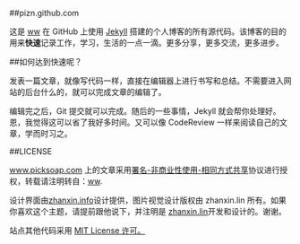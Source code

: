 ##pizn.github.com

这是 <a href="http://www.picksoap.com" target="_blank" title="ww">ww</a> 在 GitHub 上使用 <a href="http://jekyllrb.com" target="_blank" >Jekyll</a> 搭建的个人博客的所有源代码。该博客的目的 用来<strong>快速</strong>记录工作，学习，生活的一点一滴。更多分享，更多交流，更多进步。

##如何达到快速呢？

发表一篇文章，就像写代码一样，直接在编辑器上进行书写和总结。不需要进入网站的后台什么的，就可以完成文章的编辑了。

编辑完之后，Git 提交就可以完成。随后的一些事情，Jekyll 就会帮你处理好。恩，我觉得这可以省了我好多时间。又可以像 CodeReview 一样来阅读自己的文章，学而时习之。

##LICENSE

www.picksoap.com 上的文章采用<a href="http://creativecommons.org/licenses/by-nc-sa/3.0/" target="_blank">署名-非商业性使用-相同方式共享</a>协议进行授权，转载请注明转自：<a href="http://www.picksoap.com" target="_blank">ww</a>.

设计界面由<a href="http://pizn.net" target="_blank">zhanxin.info</a>设计提供，图片视觉设计版权由 zhanxin.lin 所有。如果你喜欢这个主题，请提前跟他说下，并注明是 <a href="http://www.zhanxin.info" target="_blank">zhanxin.lin</a>开发和设计的。谢谢。

站点其他代码采用  <a href="http://zh.wikipedia.org/wiki/MIT_License" target="_blank">MIT License 许可。</a>


